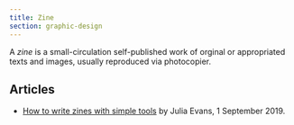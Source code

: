 ```yaml
---
title: Zine
section: graphic-design
---
```


A <dfn>zine</dfn> is a small-circulation self-published work of orginal or appropriated texts and images, usually reproduced via photocopier.

## Articles

-   [How to write zines with simple tools](https://jvns.ca/blog/2019/09/01/ways-to-write-zines-without-fancy-tools/) by Julia Evans, 1 September 2019.
